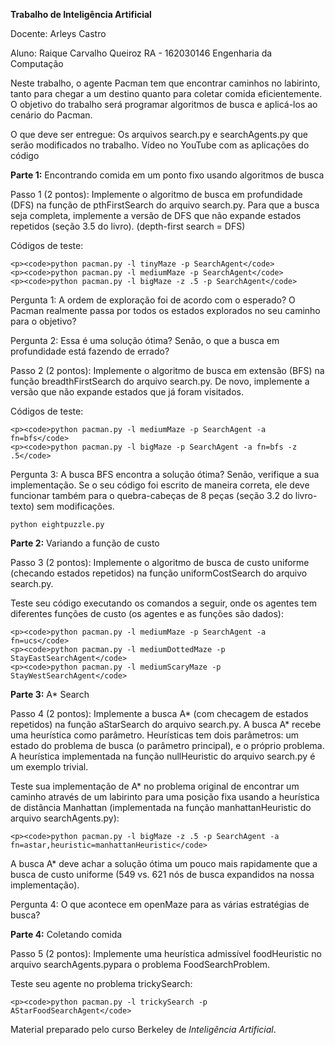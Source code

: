 <b>Trabalho de Inteligência Artificial</b>

Docente: Arleys Castro

Aluno:
Raique Carvalho Queiroz
RA - 162030146
Engenharia da Computação

Neste trabalho, o agente Pacman tem que encontrar caminhos no labirinto, tanto para chegar a um destino quanto para coletar
comida eficientemente. O objetivo do trabalho será programar algoritmos de busca e aplicá-los ao cenário do Pacman.

O que deve ser entregue:
  Os arquivos search.py e searchAgents.py que serão modificados no trabalho.
  Vídeo no YouTube com as aplicações do código

<b>Parte 1:</b>
  Encontrando comida em um ponto fixo usando algoritmos de busca

Passo 1 (2 pontos):
  Implemente o algoritmo de busca em profundidade (DFS) na função de pthFirstSearch do arquivo search.py.
  Para que a busca seja completa, implemente a versão de DFS que não expande estados repetidos (seção 3.5 do livro).
  (depth-first search = DFS)

  Códigos de teste:
  
    <p><code>python pacman.py -l tinyMaze -p SearchAgent</code>
    <p><code>python pacman.py -l mediumMaze -p SearchAgent</code>
    <p><code>python pacman.py -l bigMaze -z .5 -p SearchAgent</code>

Pergunta 1:
  A ordem de exploração foi de acordo com o esperado?
  O Pacman realmente passa por todos os estados explorados no seu caminho para o objetivo?

 Pergunta 2:
  Essa é uma solução ótima?
  Senão, o que a busca em profundidade está fazendo de errado?

Passo 2 (2 pontos):
  Implemente o algoritmo de busca em extensão (BFS) na função breadthFirstSearch do arquivo search.py.
  De novo, implemente a versão que não expande estados que já foram visitados.
  
  Códigos de teste:
  
    <p><code>python pacman.py -l mediumMaze -p SearchAgent -a fn=bfs</code>
    <p><code>python pacman.py -l bigMaze -p SearchAgent -a fn=bfs -z .5</code>

Pergunta 3:
  A busca BFS encontra a solução ótima?
  Senão, verifique a sua implementação. Se o seu código foi escrito de maneira correta,
  ele deve funcionar também para o quebra-cabeças de 8 peças (seção 3.2 do livro-texto) sem modificações.
  
  <p><code>python eightpuzzle.py</code>

<b>Parte 2:</b>
  Variando a função de custo
 
Passo 3 (2 pontos):
  Implemente o algoritmo de busca de custo uniforme (checando estados repetidos) na função uniformCostSearch do arquivo search.py.
  
  Teste seu código executando os comandos a seguir, onde os agentes tem diferentes funções de custo
  (os agentes e as funções são dados):
  
    <p><code>python pacman.py -l mediumMaze -p SearchAgent -a fn=ucs</code>
    <p><code>python pacman.py -l mediumDottedMaze -p StayEastSearchAgent</code>
    <p><code>python pacman.py -l mediumScaryMaze -p StayWestSearchAgent</code>

<b>Parte 3:</b>
  A* Search

Passo 4 (2 pontos):
  Implemente a busca A* (com checagem de estados repetidos) na função aStarSearch do arquivo search.py.
  A busca A* recebe uma heurística como parâmetro. Heurísticas tem dois parâmetros: um estado do problema de busca
  (o parâmetro principal), e o próprio problema. A heurística implementada na função nullHeuristic do arquivo search.py
  é um exemplo trivial.
  
  Teste sua implementação de A* no problema original de encontrar um caminho através de um labirinto para uma posição
  fixa usando a heurística de distância Manhattan (implementada na função manhattanHeuristic do arquivo searchAgents.py):
  
    <p><code>python pacman.py -l bigMaze -z .5 -p SearchAgent -a fn=astar,heuristic=manhattanHeuristic</code>

A busca A* deve achar a solução ótima um pouco mais rapidamente que a busca de custo uniforme
(549 vs. 621 nós de busca expandidos na nossa implementação).

Pergunta 4:
  O que acontece em openMaze para as várias estratégias de busca?

<b>Parte 4:</b>
  Coletando comida
 
Passo 5 (2 pontos):
  Implemente uma heurística admissível foodHeuristic no arquivo searchAgents.pypara o problema FoodSearchProblem.
  
  Teste seu agente no problema trickySearch:
  
    <p><code>python pacman.py -l trickySearch -p AStarFoodSearchAgent</code>

Material preparado pelo curso Berkeley de <i>Inteligência Artificial</i>.
